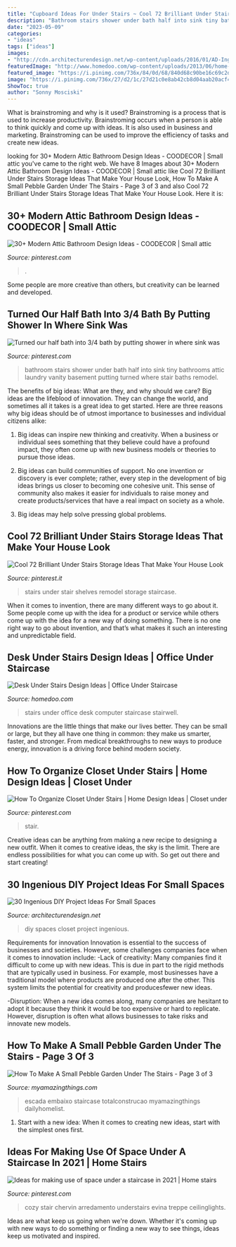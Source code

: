 ```yaml
---
title: "Cupboard Ideas For Under Stairs ~ Cool 72 Brilliant Under Stairs Storage Ideas That Make Your House Look"
description: "Bathroom stairs shower under bath half into sink tiny bathrooms attic laundry vanity basement putting turned where stair baths remodel"
date: "2023-05-09"
categories:
- "ideas"
tags: ["ideas"]
images:
- "http://cdn.architecturendesign.net/wp-content/uploads/2016/01/AD-Ingenious-DIY-Project-Ideas-For-Small-Spaces-30.jpg"
featuredImage: "http://www.homedoo.com/wp-content/uploads/2013/06/home-office-under-stairs-10.jpg"
featured_image: "https://i.pinimg.com/736x/84/0d/68/840d68c90be16c69c2d9ddbfd1468cf8.jpg"
image: "https://i.pinimg.com/736x/27/d2/1c/27d21c0e8ab42cb8d04aab20acf42396.jpg"
ShowToc: true
author: "Sonny Mosciski"
---
```



What is brainstroming and why is it used?
Brainstroming is a process that is used to increase productivity. Brainstroming occurs when a person is able to think quickly and come up with ideas. It is also used in business and marketing. Brainstroming can be used to improve the efficiency of tasks and create new ideas.

	

		
looking for 30+ Modern Attic Bathroom Design Ideas - COODECOR | Small attic you've came to the right web. We have 8 Images about 30+ Modern Attic Bathroom Design Ideas - COODECOR | Small attic like Cool 72 Brilliant Under Stairs Storage Ideas That Make Your House Look, How To Make A Small Pebble Garden Under The Stairs - Page 3 of 3 and also Cool 72 Brilliant Under Stairs Storage Ideas That Make Your House Look. Here it is:
		
    
## 30+ Modern Attic Bathroom Design Ideas - COODECOR | Small Attic

<img loading=lazy src="https://i.pinimg.com/736x/84/0d/68/840d68c90be16c69c2d9ddbfd1468cf8.jpg" onerror="this.onerror=null;this.src='https://tse3.mm.bing.net/th?id=OIP.2ZtpfEZAxgdSq-xyQS9-xgHaK7&amp;pid=15.1';" alt="30+ Modern Attic Bathroom Design Ideas - COODECOR | Small attic">

_Source: pinterest.com_

>. 

	

Some people are more creative than others, but creativity can be learned and developed.

    
## Turned Our Half Bath Into 3/4 Bath By Putting Shower In Where Sink Was

<img loading=lazy src="https://i.pinimg.com/736x/f5/60/88/f560886cde8adbb5e36f1b1d14050523--attic-bathroom-bathroom-laundry.jpg" onerror="this.onerror=null;this.src='https://tse3.mm.bing.net/th?id=OIP.WMCs8yt-PyPWZ03Ds446rAHaJ3&amp;pid=15.1';" alt="Turned our half bath into 3/4 bath by putting shower in where sink was">

_Source: pinterest.com_

>bathroom stairs shower under bath half into sink tiny bathrooms attic laundry vanity basement putting turned where stair baths remodel. 

	

The benefits of big ideas: What are they, and why should we care?
Big ideas are the lifeblood of innovation. They can change the world, and sometimes all it takes is a great idea to get started. Here are three reasons why big ideas should be of utmost importance to businesses and individual citizens alike: 
1) Big ideas can inspire new thinking and creativity. When a business or individual sees something that they believe could have a profound impact, they often come up with new business models or theories to pursue those ideas. 

2) Big ideas can build communities of support. No one invention or discovery is ever complete; rather, every step in the development of big ideas brings us closer to becoming one cohesive unit. This sense of community also makes it easier for individuals to raise money and create products/services that have a real impact on society as a whole. 

3) Big ideas may help solve pressing global problems.

    
## Cool 72 Brilliant Under Stairs Storage Ideas That Make Your House Look

<img loading=lazy src="https://i.pinimg.com/736x/fe/da/77/feda776918b057f6cb9c4b1426506056.jpg" onerror="this.onerror=null;this.src='https://tse2.mm.bing.net/th?id=OIP.dEKtMVtmJpWyGKJMUVRJmwHaJ4&amp;pid=15.1';" alt="Cool 72 Brilliant Under Stairs Storage Ideas That Make Your House Look">

_Source: pinterest.it_

>stairs under stair shelves remodel storage staircase. 

	

When it comes to invention, there are many different ways to go about it. Some people come up with the idea for a product or service while others come up with the idea for a new way of doing something. There is no one right way to go about invention, and that’s what makes it such an interesting and unpredictable field.

    
## Desk Under Stairs Design Ideas | Office Under Staircase

<img loading=lazy src="http://www.homedoo.com/wp-content/uploads/2013/06/home-office-under-stairs-10.jpg" onerror="this.onerror=null;this.src='https://tse1.mm.bing.net/th?id=OIP.rVawF6wELvaAeafxJOfIZQAAAA&amp;pid=15.1';" alt="Desk Under Stairs Design Ideas | Office Under Staircase">

_Source: homedoo.com_

>stairs under office desk computer staircase stairwell. 

	

Innovations are the little things that make our lives better. They can be small or large, but they all have one thing in common: they make us smarter, faster, and stronger. From medical breakthroughs to new ways to produce energy, innovation is a driving force behind modern society.

    
## How To Organize Closet Under Stairs | Home Design Ideas | Closet Under

<img loading=lazy src="https://i.pinimg.com/736x/9b/09/52/9b0952a9a078a8b6f767c0e2dc2aeea6--closet-under-stairs-how-to-organize.jpg" onerror="this.onerror=null;this.src='https://tse1.mm.bing.net/th?id=OIP.DZ8kwFHPE5T_eDceouunEQHaLQ&amp;pid=15.1';" alt="How To Organize Closet Under Stairs | Home Design Ideas | Closet under">

_Source: pinterest.com_

>stair. 

	

Creative ideas can be anything from making a new recipe to designing a new outfit. When it comes to creative ideas, the sky is the limit. There are endless possibilities for what you can come up with. So get out there and start creating!

    
## 30 Ingenious DIY Project Ideas For Small Spaces

<img loading=lazy src="http://cdn.architecturendesign.net/wp-content/uploads/2016/01/AD-Ingenious-DIY-Project-Ideas-For-Small-Spaces-30.jpg" onerror="this.onerror=null;this.src='https://tse1.mm.bing.net/th?id=OIP.tQ7puYful74iveYi7ckWmwHaLH&amp;pid=15.1';" alt="30 Ingenious DIY Project Ideas For Small Spaces">

_Source: architecturendesign.net_

>diy spaces closet project ingenious. 

	

Requirements for innovation
Innovation is essential to the success of businesses and societies. However, some challenges companies face when it comes to innovation include:
-Lack of creativity: Many companies find it difficult to come up with new ideas. This is due in part to the rigid methods that are typically used in business. For example, most businesses have a traditional model where products are produced one after the other. This system limits the potential for creativity and producesfewer new ideas.

-Disruption: When a new idea comes along, many companies are hesitant to adopt it because they think it would be too expensive or hard to replicate. However, disruption is often what allows businesses to take risks and innovate new models.

    
## How To Make A Small Pebble Garden Under The Stairs - Page 3 Of 3

<img loading=lazy src="https://myamazingthings.com/wp-content/uploads/2017/02/stair-1024x681.jpg" onerror="this.onerror=null;this.src='https://tse4.mm.bing.net/th?id=OIP.fzlw9VVwQWjGLKC-2n5uFAHaE7&amp;pid=15.1';" alt="How To Make A Small Pebble Garden Under The Stairs - Page 3 of 3">

_Source: myamazingthings.com_

>escada embaixo staircase totalconstrucao myamazingthings dailyhomelist. 

	

1. Start with a new idea: When it comes to creating new ideas, start with the simplest ones first.

    
## Ideas For Making Use Of Space Under A Staircase In 2021 | Home Stairs

<img loading=lazy src="https://i.pinimg.com/736x/27/d2/1c/27d21c0e8ab42cb8d04aab20acf42396.jpg" onerror="this.onerror=null;this.src='https://tse4.mm.bing.net/th?id=OIP.18VEmHjX1MWScI25R3HbmQHaLH&amp;pid=15.1';" alt="Ideas for making use of space under a staircase in 2021 | Home stairs">

_Source: pinterest.com_

>cozy stair chervin arredamento understairs evina treppe ceilinglights. 

	

Ideas are what keep us going when we're down. Whether it's coming up with new ways to do something or finding a new way to see things, ideas keep us motivated and inspired.

